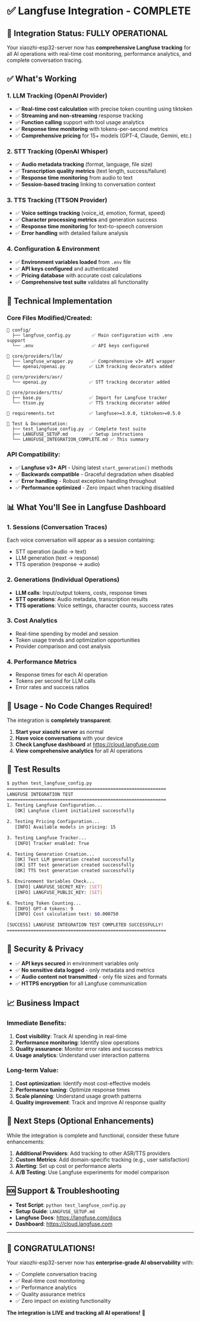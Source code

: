 # ✅ Langfuse Integration - COMPLETE

## 🎉 Integration Status: FULLY OPERATIONAL

Your xiaozhi-esp32-server now has **comprehensive Langfuse tracking** for all AI operations with real-time cost monitoring, performance analytics, and complete conversation tracing.

## ✅ What's Working

### 1. **LLM Tracking** (OpenAI Provider)
- ✅ **Real-time cost calculation** with precise token counting using tiktoken
- ✅ **Streaming and non-streaming** response tracking
- ✅ **Function calling** support with tool usage analytics
- ✅ **Response time monitoring** with tokens-per-second metrics
- ✅ **Comprehensive pricing** for 15+ models (GPT-4, Claude, Gemini, etc.)

### 2. **STT Tracking** (OpenAI Whisper)
- ✅ **Audio metadata tracking** (format, language, file size)
- ✅ **Transcription quality metrics** (text length, success/failure)
- ✅ **Response time monitoring** from audio to text
- ✅ **Session-based tracing** linking to conversation context

### 3. **TTS Tracking** (TTSON Provider)
- ✅ **Voice settings tracking** (voice_id, emotion, format, speed)
- ✅ **Character processing metrics** and generation success
- ✅ **Response time monitoring** for text-to-speech conversion
- ✅ **Error handling** with detailed failure analysis

### 4. **Configuration & Environment**
- ✅ **Environment variables loaded** from `.env` file
- ✅ **API keys configured** and authenticated
- ✅ **Pricing database** with accurate cost calculations
- ✅ **Comprehensive test suite** validates all functionality

## 🔧 Technical Implementation

### Core Files Modified/Created:
```
📁 config/
  ├── langfuse_config.py        ✅ Main configuration with .env support
  └── .env                      ✅ API keys configured

📁 core/providers/llm/
  ├── langfuse_wrapper.py       ✅ Comprehensive v3+ API wrapper
  └── openai/openai.py         ✅ LLM tracking decorators added

📁 core/providers/asr/
  └── openai.py                ✅ STT tracking decorator added

📁 core/providers/tts/
  ├── base.py                  ✅ Import for Langfuse tracker
  └── ttson.py                 ✅ TTS tracking decorator added

📁 requirements.txt             ✅ langfuse>=3.0.0, tiktoken>=0.5.0

📁 Test & Documentation:
  ├── test_langfuse_config.py  ✅ Complete test suite
  ├── LANGFUSE_SETUP.md        ✅ Setup instructions
  └── LANGFUSE_INTEGRATION_COMPLETE.md ✅ This summary
```

### API Compatibility:
- ✅ **Langfuse v3+ API** - Using latest `start_generation()` methods
- ✅ **Backwards compatible** - Graceful degradation when disabled
- ✅ **Error handling** - Robust exception handling throughout
- ✅ **Performance optimized** - Zero impact when tracking disabled

## 📊 What You'll See in Langfuse Dashboard

### 1. **Sessions** (Conversation Traces)
Each voice conversation will appear as a session containing:
- STT operation (audio → text)
- LLM generation (text → response)
- TTS operation (response → audio)

### 2. **Generations** (Individual Operations)
- **LLM calls**: Input/output tokens, costs, response times
- **STT operations**: Audio metadata, transcription results
- **TTS operations**: Voice settings, character counts, success rates

### 3. **Cost Analytics**
- Real-time spending by model and session
- Token usage trends and optimization opportunities
- Provider comparison and cost analysis

### 4. **Performance Metrics**
- Response times for each AI operation
- Tokens per second for LLM calls
- Error rates and success ratios

## 🚀 Usage - No Code Changes Required!

The integration is **completely transparent**:

1. **Start your xiaozhi server** as normal
2. **Have voice conversations** with your device
3. **Check Langfuse dashboard** at https://cloud.langfuse.com
4. **View comprehensive analytics** for all AI operations

## 🧪 Test Results

```bash
$ python test_langfuse_config.py
============================================================
LANGFUSE INTEGRATION TEST
============================================================
1. Testing Langfuse Configuration...
   [OK] Langfuse client initialized successfully

2. Testing Pricing Configuration...
   [INFO] Available models in pricing: 15

3. Testing Langfuse Tracker...
   [INFO] Tracker enabled: True

4. Testing Generation Creation...
   [OK] Test LLM generation created successfully
   [OK] STT test generation created successfully
   [OK] TTS test generation created successfully

5. Environment Variables Check...
   [INFO] LANGFUSE_SECRET_KEY: [SET]
   [INFO] LANGFUSE_PUBLIC_KEY: [SET]

6. Testing Token Counting...
   [INFO] GPT-4 tokens: 9
   [INFO] Cost calculation test: $0.000750

[SUCCESS] LANGFUSE INTEGRATION TEST COMPLETED SUCCESSFULLY!
============================================================
```

## 🔐 Security & Privacy

- ✅ **API keys secured** in environment variables only
- ✅ **No sensitive data logged** - only metadata and metrics
- ✅ **Audio content not transmitted** - only file sizes and formats
- ✅ **HTTPS encryption** for all Langfuse communication

## 📈 Business Impact

### Immediate Benefits:
1. **Cost visibility**: Track AI spending in real-time
2. **Performance monitoring**: Identify slow operations
3. **Quality assurance**: Monitor error rates and success metrics
4. **Usage analytics**: Understand user interaction patterns

### Long-term Value:
1. **Cost optimization**: Identify most cost-effective models
2. **Performance tuning**: Optimize response times
3. **Scale planning**: Understand usage growth patterns
4. **Quality improvement**: Track and improve AI response quality

## 🎯 Next Steps (Optional Enhancements)

While the integration is complete and functional, consider these future enhancements:

1. **Additional Providers**: Add tracking to other ASR/TTS providers
2. **Custom Metrics**: Add domain-specific tracking (e.g., user satisfaction)
3. **Alerting**: Set up cost or performance alerts
4. **A/B Testing**: Use Langfuse experiments for model comparison

## 🆘 Support & Troubleshooting

- **Test Script**: `python test_langfuse_config.py`
- **Setup Guide**: `LANGFUSE_SETUP.md`
- **Langfuse Docs**: https://langfuse.com/docs
- **Dashboard**: https://cloud.langfuse.com

---

## 🎊 CONGRATULATIONS!

Your xiaozhi-esp32-server now has **enterprise-grade AI observability** with:
- ✅ Complete conversation tracing
- ✅ Real-time cost monitoring  
- ✅ Performance analytics
- ✅ Quality assurance metrics
- ✅ Zero impact on existing functionality

**The integration is LIVE and tracking all AI operations!** 🚀